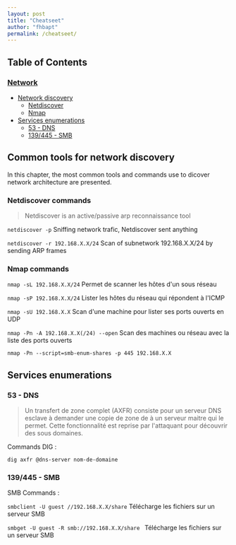 ```yaml
---
layout: post
title: "Cheatseet"
author: "fhbapt"
permalink: /cheatseet/
---
```


## Table of Contents


### [Network](#network)  
 * [Network discovery](#network-discovery)
    * [Netdiscover](#netdiscover) 
    * [Nmap](#nmap)
  * [Services enumerations](#services)
    * [53 - DNS](#dns)
    * [139/445 - SMB](#smb)

## Common tools for network discovery <a name="network-discovery"></a>
In this chapter, the most common tools and commands use to dicover network architecture are presented. 

### Netdiscover commands <a name="netdiscover"></a>

> Netdiscover is an active/passive arp reconnaissance tool


```netdiscover -p``` Sniffing network trafic, Netdiscover sent anything 


```netdiscover -r 192.168.X.X/24``` Scan of subnetwork 192.168.X.X/24 by sending ARP frames


### Nmap commands <a name="nmap"></a>

```nmap -sL 192.168.X.X/24``` Permet de scanner les hôtes d'un sous réseau

```nmap -sP 192.168.X.X/24``` Lister les hôtes du réseau qui répondent à l'ICMP

```nmap -sU 192.168.X.X``` Scan d'une machine pour lister ses ports ouverts en UDP

```nmap -Pn -A 192.168.X.X(/24) --open``` Scan des machines ou réseau avec la liste des ports ouverts

```nmap -Pn --script=smb-enum-shares -p 445 192.168.X.X```

## Services enumerations <a name="services"></a>

### 53 - DNS <a name="dns"></a>

> Un transfert de zone complet (AXFR) consiste pour un serveur DNS esclave à demander une copie de zone de à un serveur maitre qui le permet. Cette fonctionnalité est reprise par l'attaquant pour découvrir des sous domaines.

Commands DIG :

```
dig axfr @dns-server nom-de-domaine
``` 

### 139/445 - SMB <a name="smb"></a>

SMB Commands :

```smbclient -U guest //192.168.X.X/share``` Télécharge les fichiers sur un serveur SMB

```smbget -U guest -R smb://192.168.X.X/share ``` Télécharge les fichiers sur un serveur SMB

